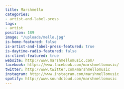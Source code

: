 ```yaml
---
title: Marshmello
categories:
- artist-and-label-press
tags:
- artist
position: 189
image: "/uploads/mello.jpg"
is-home-featured: false
is-artist-and-label-press-featured: true
is-daytime-radio-featured: false
is-client-featured: true
website: http://www.marshmellomusic.com/
facebook: https://www.facebook.com/marshmellomusic/
twitter: http://www.twitter.com/marshmellomusic
instagram: http://www.instagram.com/marshmellomusic
spotify: http://www.soundcloud.com/marshmellomusic
---
```


